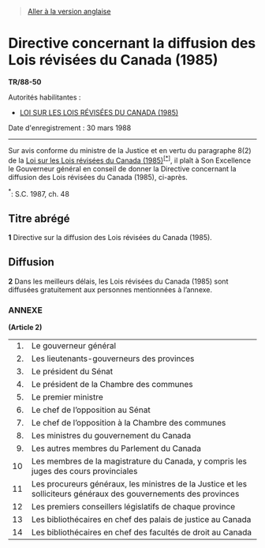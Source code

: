 > [Aller à la version anglaise](/en/Regulations/Statutory%20Instruments/88/50.md)

# Directive concernant la diffusion des Lois révisées du Canada (1985)

**TR/88-50**

Autorités habilitantes : 
- [LOI SUR LES LOIS RÉVISÉES DU CANADA (1985)](/fr/Lois/Lois%20du%20Canada/1985/ch.%2040%20(3e%20suppl.).md)

Date d'enregistrement : 30 mars 1988

----------

Sur avis conforme du ministre de la Justice et en vertu du paragraphe 8(2) de la [Loi sur les Lois révisées du Canada (1985)](/fr/Lois/Lois%20du%20Canada/1985/ch.%2040%20(3e%20suppl.).md)<sup><a href='#footnote1_f'>[*]</a></sup>, il plaît à Son Excellence le Gouverneur général en conseil de donner la Directive concernant la diffusion des Lois révisées du Canada (1985), ci-après.



<a name='footnote1_f'><sup>*</sup></a>: S.C. 1987, ch. 48<br />


## Titre abrégé


**1** Directive sur la diffusion des Lois révisées du Canada (1985).




## Diffusion


**2** Dans les meilleurs délais, les Lois révisées du Canada (1985) sont diffusées gratuitement aux personnes mentionnées à l’annexe.




### **ANNEXE** 
**(Article 2)**
<table>
<tr>
<td>  1.</td>
<td>Le gouverneur général</td>
</tr>
<tr>
<td>  2.</td>
<td>Les lieutenants-gouverneurs des provinces</td>
</tr>
<tr>
<td>  3.</td>
<td>Le président du Sénat</td>
</tr>
<tr>
<td>  4.</td>
<td>Le président de la Chambre des communes</td>
</tr>
<tr>
<td>  5.</td>
<td>Le premier ministre</td>
</tr>
<tr>
<td>  6.</td>
<td>Le chef de l’opposition au Sénat</td>
</tr>
<tr>
<td>  7.</td>
<td>Le chef de l’opposition à la Chambre des communes</td>
</tr>
<tr>
<td>  8.</td>
<td>Les ministres du gouvernement du Canada</td>
</tr>
<tr>
<td>  9.</td>
<td>Les autres membres du Parlement du Canada</td>
</tr>
<tr>
<td>10</td>
<td>Les membres de la magistrature du Canada, y compris les juges des cours provinciales</td>
</tr>
<tr>
<td>11</td>
<td>Les procureurs généraux, les ministres de la Justice et les solliciteurs généraux des gouvernements des provinces</td>
</tr>
<tr>
<td>12</td>
<td>Les premiers conseillers législatifs de chaque province</td>
</tr>
<tr>
<td>13</td>
<td>Les bibliothécaires en chef des palais de justice au Canada</td>
</tr>
<tr>
<td>14</td>
<td>Les bibliothécaires en chef des facultés de droit au Canada</td>
</tr>
</table>


